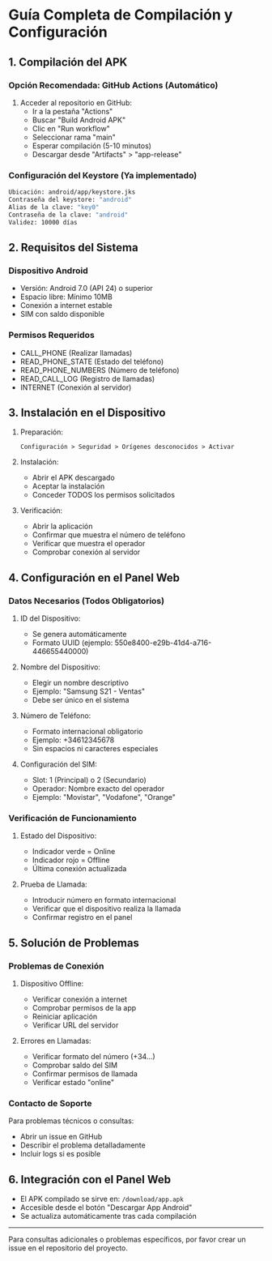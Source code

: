 # Guía Completa de Compilación y Configuración

## 1. Compilación del APK

### Opción Recomendada: GitHub Actions (Automático)

1. Acceder al repositorio en GitHub:
   - Ir a la pestaña "Actions"
   - Buscar "Build Android APK"
   - Clic en "Run workflow"
   - Seleccionar rama "main"
   - Esperar compilación (5-10 minutos)
   - Descargar desde "Artifacts" > "app-release"

### Configuración del Keystore (Ya implementado)

```bash
Ubicación: android/app/keystore.jks
Contraseña del keystore: "android"
Alias de la clave: "key0"
Contraseña de la clave: "android"
Validez: 10000 días
```

## 2. Requisitos del Sistema

### Dispositivo Android
- Versión: Android 7.0 (API 24) o superior
- Espacio libre: Mínimo 10MB
- Conexión a internet estable
- SIM con saldo disponible

### Permisos Requeridos
- CALL_PHONE (Realizar llamadas)
- READ_PHONE_STATE (Estado del teléfono)
- READ_PHONE_NUMBERS (Número de teléfono)
- READ_CALL_LOG (Registro de llamadas)
- INTERNET (Conexión al servidor)

## 3. Instalación en el Dispositivo

1. Preparación:
   ```
   Configuración > Seguridad > Orígenes desconocidos > Activar
   ```

2. Instalación:
   - Abrir el APK descargado
   - Aceptar la instalación
   - Conceder TODOS los permisos solicitados

3. Verificación:
   - Abrir la aplicación
   - Confirmar que muestra el número de teléfono
   - Verificar que muestra el operador
   - Comprobar conexión al servidor

## 4. Configuración en el Panel Web

### Datos Necesarios (Todos Obligatorios)

1. ID del Dispositivo:
   - Se genera automáticamente
   - Formato UUID (ejemplo: 550e8400-e29b-41d4-a716-446655440000)

2. Nombre del Dispositivo:
   - Elegir un nombre descriptivo
   - Ejemplo: "Samsung S21 - Ventas"
   - Debe ser único en el sistema

3. Número de Teléfono:
   - Formato internacional obligatorio
   - Ejemplo: +34612345678
   - Sin espacios ni caracteres especiales

4. Configuración del SIM:
   - Slot: 1 (Principal) o 2 (Secundario)
   - Operador: Nombre exacto del operador
   - Ejemplo: "Movistar", "Vodafone", "Orange"

### Verificación de Funcionamiento

1. Estado del Dispositivo:
   - Indicador verde = Online
   - Indicador rojo = Offline
   - Última conexión actualizada

2. Prueba de Llamada:
   - Introducir número en formato internacional
   - Verificar que el dispositivo realiza la llamada
   - Confirmar registro en el panel

## 5. Solución de Problemas

### Problemas de Conexión

1. Dispositivo Offline:
   - Verificar conexión a internet
   - Comprobar permisos de la app
   - Reiniciar aplicación
   - Verificar URL del servidor

2. Errores en Llamadas:
   - Verificar formato del número (+34...)
   - Comprobar saldo del SIM
   - Confirmar permisos de llamada
   - Verificar estado "online"

### Contacto de Soporte

Para problemas técnicos o consultas:
- Abrir un issue en GitHub
- Describir el problema detalladamente
- Incluir logs si es posible

## 6. Integración con el Panel Web

- El APK compilado se sirve en: `/download/app.apk`
- Accesible desde el botón "Descargar App Android"
- Se actualiza automáticamente tras cada compilación

---

Para consultas adicionales o problemas específicos, por favor crear un issue en el repositorio del proyecto.